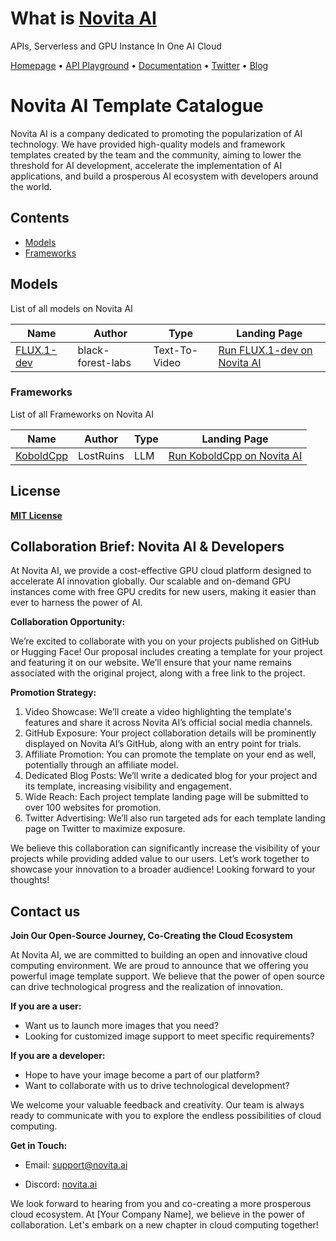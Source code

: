 # What is [Novita AI](https://novita.ai/?utm_source=github_template&utm_medium=readme&utm_campaign=catalogue)

APIs, Serverless and GPU Instance In One AI Cloud

<a href="https://novita.ai/">Homepage</a> •
<a href="https://novita.ai/docs/get-started/quickstart.html">API Playground</a> •
<a href="https://novita.ai/docs/get-started/quickstart.html">Documentation</a> •
<a href="https://x.com/novita_ai_labs">Twitter</a> •
<a href="https://blogs.novita.ai/">Blog</a>



# Novita AI Template Catalogue

Novita AI is a company dedicated to promoting the popularization of AI technology. We have provided high-quality models and framework templates created by the team and the community, aiming to lower the threshold for AI development, accelerate the implementation of AI applications, and build a prosperous AI ecosystem with developers around the world.




## Contents

- [Models](#Models)
- [Frameworks](#frameworks)




## Models

List of all models on Novita AI

| Name                                                              | Author            | Type          | Landing Page                                                                                                                                          |
| ----------------------------------------------------------------- | ----------------- | ------------- | ----------------------------------------------------------------------------------------------------------------------------------------------------- |
| [FLUX.1-dev](https://huggingface.co/black-forest-labs/FLUX.1-dev) | black-forest-labs | Text-To-Video | [Run FLUX.1-dev on Novita AI](https://novita.ai/templates/koboldcpp-on-novita-ai?utm_source=github_template&utm_medium=readme&utm_campaign=catalogue) |




### Frameworks

List of all Frameworks on Novita AI

| Name                                                | Author    | Type | Landing Page                                                                                                                                         |
| --------------------------------------------------- | --------- | ---- | ---------------------------------------------------------------------------------------------------------------------------------------------------- |
| [KoboldCpp](https://github.com/LostRuins/koboldcpp) | LostRuins | LLM  | [Run KoboldCpp on Novita AI](https://novita.ai/templates/flux1-dev-on-novita-ai?utm_source=github_template&utm_medium=readme&utm_campaign=catalogue) |





## License

[**MIT License**](https://opensource.org/license/MIT)



## Collaboration Brief: Novita AI & Developers

At Novita AI, we provide a cost-effective GPU cloud platform designed to accelerate AI innovation globally. Our scalable and on-demand GPU instances come with free GPU credits for new users, making it easier than ever to harness the power of AI.



**Collaboration Opportunity:**


We’re excited to collaborate with you on your projects published on GitHub or Hugging Face! Our proposal includes creating a template for your project and featuring it on our website. We’ll ensure that your name remains associated with the original project, along with a free link to the project.



**Promotion Strategy:**

1. Video Showcase: We’ll create a video highlighting the template's features and share it across Novita AI’s official social media channels.
2. GitHub Exposure: Your project collaboration details will be prominently displayed on Novita AI’s GitHub, along with an entry point for trials.
3. Affiliate Promotion: You can promote the template on your end as well, potentially through an affiliate model.
4. Dedicated Blog Posts: We’ll write a dedicated blog for your project and its template, increasing visibility and engagement.
5. Wide Reach: Each project template landing page will be submitted to over 100 websites for promotion.
6. Twitter Advertising: We’ll also run targeted ads for each template landing page on Twitter to maximize exposure.

We believe this collaboration can significantly increase the visibility of your projects while providing added value to our users. Let’s work together to showcase your innovation to a broader audience!
Looking forward to your thoughts!


## Contact us

**Join Our Open-Source Journey, Co-Creating the Cloud Ecosystem**

At Novita AI, we are committed to building an open and innovative cloud computing environment. We are proud to announce that we offering you powerful image template support. We believe that the power of open source can drive technological progress and the realization of innovation.

**If you are a user:**

- Want us to launch more images that you need?
- Looking for customized image support to meet specific requirements?

**If you are a developer:**

- Hope to have your image become a part of our platform?
- Want to collaborate with us to drive technological development?

We welcome your valuable feedback and creativity. Our team is always ready to communicate with you to explore the endless possibilities of cloud computing.

**Get in Touch:**

- Email: [support@novita.ai](mailto:marketing@novita.ai)

- Discord: [novita.ai](https://discord.com/invite/a3vd9r3uET)

  

We look forward to hearing from you and co-creating a more prosperous cloud ecosystem. At [Your Company Name], we believe in the power of collaboration. Let's embark on a new chapter in cloud computing together!
